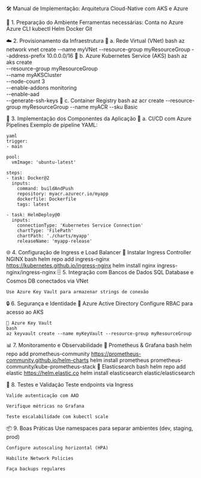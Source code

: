🛠️ Manual de Implementação: Arquitetura Cloud-Native com AKS e Azure

🔧 1. Preparação do Ambiente
    Ferramentas necessárias:
    Conta no Azure
    Azure CLI
    kubectl
    Helm
    Docker
    Git

☁️ 2. Provisionamento da Infraestrutura
    🔹 a. Rede Virtual (VNet)
    bash
    az network vnet create --name myVNet --resource-group myResourceGroup --address-prefix 10.0.0.0/16
    🔹 b. Azure Kubernetes Service (AKS)
    bash
    az aks create \
      --resource-group myResourceGroup \
      --name myAKSCluster \
      --node-count 3 \
      --enable-addons monitoring \
      --enable-aad \
      --generate-ssh-keys
    🔹 c. Container Registry
    bash
    az acr create --resource-group myResourceGroup --name myACR --sku Basic
    
🧱 3. Implementação dos Componentes da Aplicação
    🔹 a. CI/CD com Azure Pipelines
    Exemplo de pipeline YAML:
    
    yaml
    trigger:
    - main
    
    pool:
      vmImage: 'ubuntu-latest'
    
    steps:
    - task: Docker@2
      inputs:
        command: buildAndPush
        repository: myacr.azurecr.io/myapp
        dockerfile: Dockerfile
        tags: latest
    
    - task: HelmDeploy@0
      inputs:
        connectionType: 'Kubernetes Service Connection'
        chartType: 'FilePath'
        chartPath: './charts/myapp'
        releaseName: 'myapp-release'
  
🌐 4. Configuração de Ingress e Load Balancer
    🔹 Instalar Ingress Controller NGINX
    bash
    helm repo add ingress-nginx https://kubernetes.github.io/ingress-nginx
    helm install nginx ingress-nginx/ingress-nginx
    🗄️ 5. Integração com Bancos de Dados
    SQL Database e Cosmos DB conectados via VNet
    
    Use Azure Key Vault para armazenar strings de conexão

🔒 6. Segurança e Identidade
    🔹 Azure Active Directory
    Configure RBAC para acesso ao AKS
    
    🔹 Azure Key Vault
    bash
    az keyvault create --name myKeyVault --resource-group myResourceGroup
    
📊 7. Monitoramento e Observabilidade
    🔹 Prometheus & Grafana
    bash
    helm repo add prometheus-community https://prometheus-community.github.io/helm-charts
    helm install prometheus prometheus-community/kube-prometheus-stack
    🔹 Elasticsearch
    bash
    helm repo add elastic https://helm.elastic.co
    helm install elasticsearch elastic/elasticsearch
    
🧪 8. Testes e Validação
    Teste endpoints via Ingress
    
    Valide autenticação com AAD
    
    Verifique métricas no Grafana
    
    Teste escalabilidade com kubectl scale

📦 9. Boas Práticas
    Use namespaces para separar ambientes (dev, staging, prod)
    
    Configure autoscaling horizontal (HPA)
    
    Habilite Network Policies
    
    Faça backups regulares
